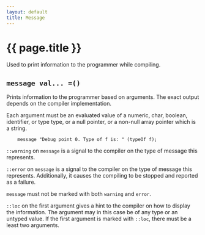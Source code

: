```yaml
---
layout: default
title: Message
---
```

# {{ page.title }}

Used to print information to the programmer while compiling.

## `message val... =()`

Prints information to the programmer based on arguments. The exact output depends on the compiler implementation.

Each argument must be an evaluated value of a numeric, char, boolean, identifier, or type type, or a null pointer, or a non-null array pointer which is a string.

```
    message "Debug point 0. Type of f is: " (typeOf f);
```

`::warning` on `message` is a signal to the compiler on the type of message this represents.

`::error` on `message` is a signal to the compiler on the type of message this represents. Additionally, it causes the compiling to be stopped and reported as a failure.

`message` must not be marked with both `warning` and `error`.

`::loc` on the first argument gives a hint to the compiler on how to display the information. The argument may in this case be of any type or an untyped value. If the first argument is marked with `::loc`, there must be a least two arguments.
